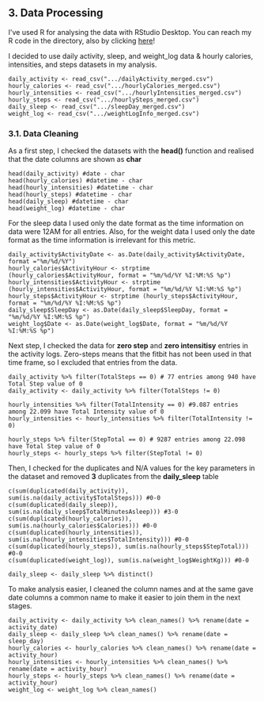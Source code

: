 ## 3. Data Processing
I've used R for analysing the data with RStudio Desktop. You can reach my R code in the directory, also by clicking [here](Fitbit_Data.R)!

I decided to use daily activity, sleep, and weight_log data & hourly calories, intensities, and steps datasets in my analysis.

```
daily_activity <- read_csv(".../dailyActivity_merged.csv")
hourly_calories <- read_csv(".../hourlyCalories_merged.csv")
hourly_intensities <- read_csv(".../hourlyIntensities_merged.csv")
hourly_steps <- read_csv(".../hourlySteps_merged.csv")
daily_sleep <- read_csv(".../sleepDay_merged.csv")
weight_log <- read_csv(".../weightLogInfo_merged.csv")
```

### 3.1. Data Cleaning
As a first step, I checked the datasets with the **head()** function and realised that the date columns are shown as **char**

```
head(daily_activity) #date - char
head(hourly_calories) #datetime - char
head(hourly_intensities) #datetime - char
head(hourly_steps) #datetime - char
head(daily_sleep) #datetime - char
head(weight_log) #datetime - char
```

For the sleep data I used only the date format as the time information on data were 12AM for all entries.
Also, for the weight data I used only the date format as the time information is irrelevant for this metric.

```
daily_activity$ActivityDate <- as.Date(daily_activity$ActivityDate, format ="%m/%d/%Y")
hourly_calories$ActivityHour <- strptime (hourly_calories$ActivityHour, format = "%m/%d/%Y %I:%M:%S %p")
hourly_intensities$ActivityHour <- strptime (hourly_intensities$ActivityHour, format = "%m/%d/%Y %I:%M:%S %p")
hourly_steps$ActivityHour <- strptime (hourly_steps$ActivityHour, format = "%m/%d/%Y %I:%M:%S %p")
daily_sleep$SleepDay <- as.Date(daily_sleep$SleepDay, format = "%m/%d/%Y %I:%M:%S %p")
weight_log$Date <- as.Date(weight_log$Date, format = "%m/%d/%Y %I:%M:%S %p")
```

Next step, I checked the data for **zero step** and **zero intensitisy** entries in the activity logs. Zero-steps means that the fitbit has not been used in that time frame, so I excluded that entries from the data.

```
daily_activity %>% filter(TotalSteps == 0) # 77 entries among 940 have Total Step value of 0
daily_activity <- daily_activity %>% filter(TotalSteps != 0)

hourly_intensities %>% filter(TotalIntensity == 0) #9.087 entries among 22.099 have Total Intensity value of 0
hourly_intensities <- hourly_intensities %>% filter(TotalIntensity != 0)

hourly_steps %>% filter(StepTotal == 0) # 9287 entries among 22.098 have Total Step value of 0
hourly_steps <- hourly_steps %>% filter(StepTotal != 0)
```

Then, I checked for the duplicates and N/A values for the key parameters in the dataset and removed **3** duplicates from the **daily_sleep** table

```
c(sum(duplicated(daily_activity)), sum(is.na(daily_activity$TotalSteps))) #0-0
c(sum(duplicated(daily_sleep)), sum(is.na(daily_sleep$TotalMinutesAsleep))) #3-0
c(sum(duplicated(hourly_calories)), sum(is.na(hourly_calories$Calories))) #0-0
c(sum(duplicated(hourly_intensities)), sum(is.na(hourly_intensities$TotalIntensity))) #0-0
c(sum(duplicated(hourly_steps)), sum(is.na(hourly_steps$StepTotal))) #0-0
c(sum(duplicated(weight_log)), sum(is.na(weight_log$WeightKg))) #0-0

daily_sleep <- daily_sleep %>% distinct()
```

To make analysis easier, I cleaned the column names and at the same gave date columns a common name to make it easier to join them in the next stages.

```
daily_activity <- daily_activity %>% clean_names() %>% rename(date = activity_date)
daily_sleep <- daily_sleep %>% clean_names() %>% rename(date = sleep_day)
hourly_calories <- hourly_calories %>% clean_names() %>% rename(date = activity_hour)
hourly_intensities <- hourly_intensities %>% clean_names() %>% rename(date = activity_hour)
hourly_steps <- hourly_steps %>% clean_names() %>% rename(date = activity_hour)
weight_log <- weight_log %>% clean_names()
```












